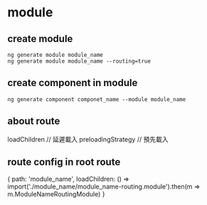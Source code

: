 # module

## create module
```
ng generate module module_name
ng generate module module_name --routing=true
```

## create component in module
```
ng generate component componet_name --module module_name
```

## about route
loadChildren // 延遲載入
preloadingStrategy // 預先載入

## route config in root route
  {
    path: 'module_name',
    loadChildren: () => import('./module_name/module_name-routing.module').then(m => m.ModuleNameRoutingModule)
  }

